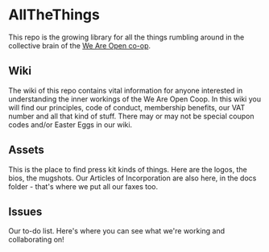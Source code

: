 ﻿# AllTheThings
This repo is the growing library for all the things rumbling around in the collective brain of the [We Are Open co-op](http://weareopen.coop). 

## Wiki
The wiki of this repo contains vital information for anyone interested in understanding the inner workings of the We Are Open Coop. In this wiki you will find our principles, code of conduct, membership benefits, our VAT number and all that kind of stuff. There may or may not be special coupon codes and/or Easter Eggs in our wiki.

## Assets
This is the place to find press kit kinds of things. Here are the logos, the bios, the mugshots. Our Articles of Incorporation are also here, in the docs folder - that's where we put all our faxes too. 

## Issues
Our to-do list. Here's where you can see what we're working and collaborating on!

